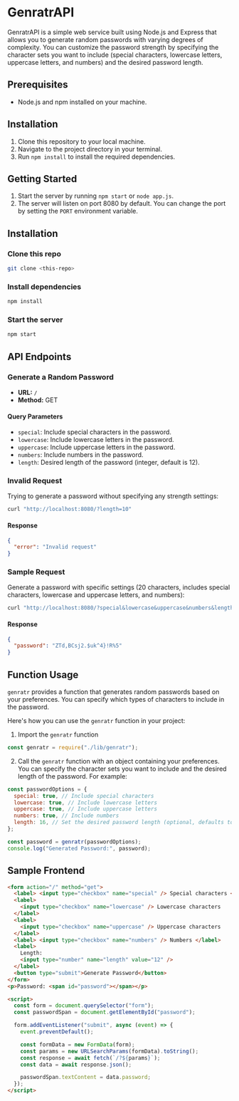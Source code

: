 # GenratrAPI

<strong></strong>
GenratrAPI is a simple web service built using Node.js and Express that allows you to generate random passwords with varying degrees of complexity. You can customize the password strength by specifying the character sets you want to include (special characters, lowercase letters, uppercase letters, and numbers) and the desired password length.

## Prerequisites

- Node.js and npm installed on your machine.

## Installation

1. Clone this repository to your local machine.
2. Navigate to the project directory in your terminal.
3. Run `npm install` to install the required dependencies.

## Getting Started

1. Start the server by running `npm start` or `node app.js`.
2. The server will listen on port 8080 by default. You can change the port by setting the `PORT` environment variable.

## Installation

### Clone this repo

```bash
git clone <this-repo>
```

### Install dependencies

```bash
npm install
```

### Start the server

```bash
npm start
```

## API Endpoints

### Generate a Random Password

- **URL:** `/`
- **Method:** GET

#### Query Parameters

- `special`: Include special characters in the password.
- `lowercase`: Include lowercase letters in the password.
- `uppercase`: Include uppercase letters in the password.
- `numbers`: Include numbers in the password.
- `length`: Desired length of the password (integer, default is 12).

### Invalid Request

Trying to generate a password without specifying any strength settings:

```bash
curl "http://localhost:8080/?length=10"
```

#### Response

```json
{
  "error": "Invalid request"
}
```

### Sample Request

Generate a password with specific settings (20 characters, includes special characters, lowercase and uppercase letters, and numbers):

```bash
curl "http://localhost:8080/?special&lowercase&uppercase&numbers&length=20"
```

#### Response

```json
{
  "password": "ZTd,BCsj2.$uk^4}!R%5"
}
```

## Function Usage

`genratr` provides a function that generates random passwords based on your preferences. You can specify which types of characters to include in the password.

Here's how you can use the `genratr` function in your project:

1. Import the `genratr` function

```javascript
const genratr = require("./lib/genratr");
```

2. Call the `genratr` function with an object containing your preferences. You can specify the character sets you want to include and the desired length of the password. For example:

```javascript
const passwordOptions = {
  special: true, // Include special characters
  lowercase: true, // Include lowercase letters
  uppercase: true, // Include uppercase letters
  numbers: true, // Include numbers
  length: 16, // Set the desired password length (optional, defaults to 12)
};

const password = genratr(passwordOptions);
console.log("Generated Password:", password);
```

## Sample Frontend

```html
<form action="/" method="get">
  <label> <input type="checkbox" name="special" /> Special characters </label>
  <label>
    <input type="checkbox" name="lowercase" /> Lowercase characters
  </label>
  <label>
    <input type="checkbox" name="uppercase" /> Uppercase characters
  </label>
  <label> <input type="checkbox" name="numbers" /> Numbers </label>
  <label>
    Length:
    <input type="number" name="length" value="12" />
  </label>
  <button type="submit">Generate Password</button>
</form>
<p>Password: <span id="password"></span></p>

<script>
  const form = document.querySelector("form");
  const passwordSpan = document.getElementById("password");

  form.addEventListener("submit", async (event) => {
    event.preventDefault();

    const formData = new FormData(form);
    const params = new URLSearchParams(formData).toString();
    const response = await fetch(`/?${params}`);
    const data = await response.json();

    passwordSpan.textContent = data.password;
  });
</script>
```

